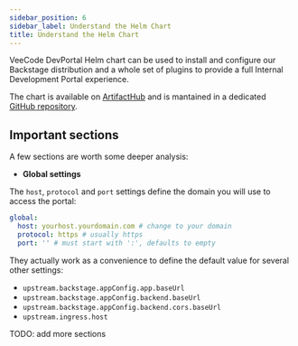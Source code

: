 ```yaml
---
sidebar_position: 6
sidebar_label: Understand the Helm Chart
title: Understand the Helm Chart
---
```


VeeCode DevPortal Helm chart can be used to install and configure our Backstage distribution and a whole set of plugins to provide a full Internal Development Portal experience.

The chart is available on [ArtifactHub](https://artifacthub.io/packages/helm/veecode-platform/devportal) and is mantained in a dedicated [GitHub repository](https://github.com/veecode-platform/next-charts).

## Important sections

A few sections are worth some deeper analysis:

- **Global settings**

The `host`, `protocol` and `port` settings define the domain you will use to access the portal:

```yaml
global:
  host: yourhost.yourdomain.com # change to your domain
  protocol: https # usually https
  port: '' # must start with ':', defaults to empty
```

They actually work as a convenience to define the default value for several other settings:

- `upstream.backstage.appConfig.app.baseUrl`
- `upstream.backstage.appConfig.backend.baseUrl`
- `upstream.backstage.appConfig.backend.cors.baseUrl`
- `upstream.ingress.host`

TODO: add more sections